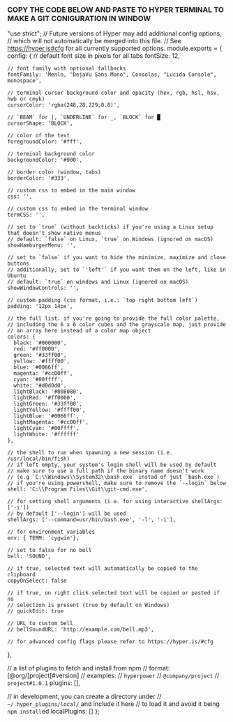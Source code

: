 ### COPY THE CODE BELOW AND PASTE TO HYPER TERMINAL TO MAKE A GIT CONIGURATION IN WINDOW


"use strict";
// Future versions of Hyper may add additional config options,
// which will not automatically be merged into this file.
// See https://hyper.is#cfg for all currently supported options.
module.exports = {
  config: {
    // default font size in pixels for all tabs
    fontSize: 12,

    // font family with optional fallbacks
    fontFamily: 'Menlo, "DejaVu Sans Mono", Consolas, "Lucida Console", monospace',

    // terminal cursor background color and opacity (hex, rgb, hsl, hsv, hwb or cmyk)
    cursorColor: 'rgba(248,28,229,0.8)',

    // `BEAM` for |, `UNDERLINE` for _, `BLOCK` for █
    cursorShape: 'BLOCK',

    // color of the text
    foregroundColor: '#fff',

    // terminal background color
    backgroundColor: '#000',

    // border color (window, tabs)
    borderColor: '#333',

    // custom css to embed in the main window
    css: '',

    // custom css to embed in the terminal window
    termCSS: '',

    // set to `true` (without backticks) if you're using a Linux setup that doesn't show native menus
    // default: `false` on Linux, `true` on Windows (ignored on macOS)
    showHamburgerMenu: '',

    // set to `false` if you want to hide the minimize, maximize and close buttons
    // additionally, set to `'left'` if you want them on the left, like in Ubuntu
    // default: `true` on windows and Linux (ignored on macOS)
    showWindowControls: '',

    // custom padding (css format, i.e.: `top right bottom left`)
    padding: '12px 14px',

    // the full list. if you're going to provide the full color palette,
    // including the 6 x 6 color cubes and the grayscale map, just provide
    // an array here instead of a color map object
    colors: {
      black: '#000000',
      red: '#ff0000',
      green: '#33ff00',
      yellow: '#ffff00',
      blue: '#0066ff',
      magenta: '#cc00ff',
      cyan: '#00ffff',
      white: '#d0d0d0',
      lightBlack: '#808080',
      lightRed: '#ff0000',
      lightGreen: '#33ff00',
      lightYellow: '#ffff00',
      lightBlue: '#0066ff',
      lightMagenta: '#cc00ff',
      lightCyan: '#00ffff',
      lightWhite: '#ffffff'
    },

    // the shell to run when spawning a new session (i.e. /usr/local/bin/fish)
    // if left empty, your system's login shell will be used by default
    // make sure to use a full path if the binary name doesn't work
    // (e.g `C:\\Windows\\System32\\bash.exe` instad of just `bash.exe`)
    // if you're using powershell, make sure to remove the `--login` below
    shell: 'C:\\Program Files\\Git\\git-cmd.exe',

    // for setting shell arguments (i.e. for using interactive shellArgs: ['-i'])
    // by default ['--login'] will be used
    shellArgs: ['--command=usr/bin/bash.exe', '-l', '-i'],

    // for environment variables
    env: { TERM: 'cygwin'},

    // set to false for no bell
    bell: 'SOUND',

    // if true, selected text will automatically be copied to the clipboard
    copyOnSelect: false

    // if true, on right click selected text will be copied or pasted if no
    // selection is present (true by default on Windows)
    // quickEdit: true

    // URL to custom bell
    // bellSoundURL: 'http://example.com/bell.mp3',

    // for advanced config flags please refer to https://hyper.is/#cfg
  },

  // a list of plugins to fetch and install from npm
  // format: [@org/]project[#version]
  // examples:
  //   `hyperpower`
  //   `@company/project`
  //   `project#1.0.1`
  plugins: [],

  // in development, you can create a directory under
  // `~/.hyper_plugins/local/` and include it here
  // to load it and avoid it being `npm install`ed
  localPlugins: []
};